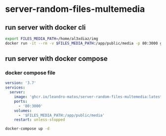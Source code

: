 # server-random-files-multemedia
## run server with docker cli

```bash
export FILES_MEDIA_PATH=/home/al3xdiaz/img
docker run -it --rm -v $FILES_MEDIA_PATH:/app/public/media -p 80:3000 ghcr.io/al3xdiaz/server-random-files-multemedia:latest
```

## run server with docker compose

### docker compose file
```yaml
version: '3.7'
services:
  server:
    image: 'ghcr.io/leandro-matos/server-random-files-multemedia:latest'
    ports:
      - '80:3000'
    volumes:
      - '$FILES_MEDIA_PATH:/app/public/media'
    restart: unless-stopped
```

```bash
docker-compose up -d
```
